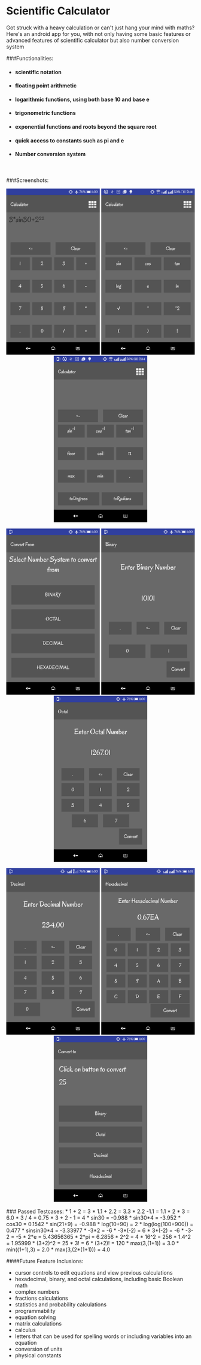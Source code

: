 # Scientific Calculator
Got struck with a heavy calculation or can't just hang your mind with maths? Here's an android app for you, with not only having some basic features or advanced features of scientific calculator but also number conversion system

###Functionalities:
<ul>
<li><h4> scientific notation</h4></li>
<li><h4> floating point arithmetic</h4></li>
<li><h4> logarithmic functions, using both base 10 and base e</h4></li>
<li><h4> trigonometric functions</h4></li>
<li><h4> exponential functions and roots beyond the square root</h4></li>
<li><h4> quick access to constants such as pi and e</h4></li>
<li><h4> Number conversion system</h4></li>
</ul>
<br>
<br>
###Screenshots:
<p align="center">
  <img src="images/calc1.png" width="250"/>
  <img src="images/calc2.png" width="250"/>
  <img src="images/calc3.png" width="250"/>
</p>
<p align="center">
  <img src="images/calc4.png" width="250"/>
  <img src="images/calc5.png" width="250"/>
  <img src="images/calc6.png" width="250"/>
</p>
<p align="center">
  <img src="images/calc7.png" width="250"/>
  <img src="images/calc8.png" width="250"/>
  <img src="images/calc9.png" width="250"/>
</p>
### Passed Testcases:
* 1 + 2 = 3
* 1.1 + 2.2 = 3.3
* 2.2 -1.1 = 1.1
* 2 * 3 = 6.0
* 3 / 4 = 0.75
* 3 + 2 - 1 = 4
* sin30 = -0.988
* sin30*4 = -3.952
* cos30 = 0.1542
* sin(21+9) = -0.988
* log(10+90) = 2
* log(log(100+900)) = 0.477
* sinsin30*4 = -3.33977
* -3*2 = -6
* -3*(-2) = 6
* 3*(-2) = -6
* -3-2 = -5
* 2*e = 5.43656365
* 2*pi = 6.2856
* 2^2 = 4
* 16^2 = 256
* 1.4^2 = 1.95999
* (3+2)^2 = 25
* 3! = 6
* (3+2)! = 120
* max(3,(1+1)) = 3.0
* min((1+1),3) = 2.0
* max(3,(2*(1+1))) = 4.0

####Future Feature Inclusions:
* cursor controls to edit equations and view previous calculations
* hexadecimal, binary, and octal calculations, including basic Boolean math
* complex numbers
* fractions calculations
* statistics and probability calculations
* programmability
* equation solving
* matrix calculations
* calculus
* letters that can be used for spelling words or including variables into an equation
* conversion of units
* physical constants
